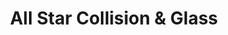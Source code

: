 ---
title: "All Star Collision & Glass"
url: /winnipeg/all-star-collision-und-glass/
shop: Autowerkstatt
---